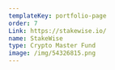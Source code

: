 ```yaml
---
templateKey: portfolio-page
order: 7
Link: https://stakewise.io/
name: StakeWise
type: Crypto Master Fund
image: /img/54326815.png
---
```


